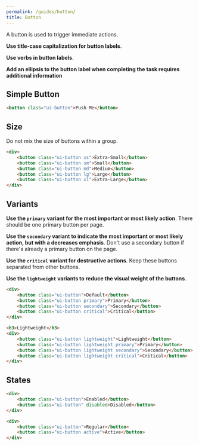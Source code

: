 ```yaml
---
permalink: /guides/button/
title: Button
---
```


A button is used to trigger immediate actions.

**Use title-case capitalization for button labels**.

**Use verbs in button labels**.

**Add an ellipsis to the button label when completing the task requires
additional information**

## Simple Button

```html playground
<button class="ui-button">Push Me</button>
```

## Size

Do not mix the size of buttons within a group.

```html playground
<div>
    <button class="ui-button xs">Extra-Small</button>
    <button class="ui-button sm">Small</button>
    <button class="ui-button md">Medium</button>
    <button class="ui-button lg">Large</button>
    <button class="ui-button xl">Extra-Large</button>
</div>
```

## Variants

**Use the `primary` variant for the most important or most likely
action**. There should be one primary button per
page.

**Use the `secondary` variant to indicate the most important or
most likely action, but with a decreases emphasis**. Don't use
a secondary button if there's already a primary button on the page.

**Use the `critical` variant for destructive actions**. Keep these buttons
separated from other buttons.

**Use the `lightweight` variants to reduce the visual weight of the
buttons**.

```html playground
<div>
    <button class="ui-button">Default</button>
    <button class="ui-button primary">Primary</button>
    <button class="ui-button secondary">Secondary</button>
    <button class="ui-button critical">Critical</button>
</div>

<h3>Lightweight</h3>
<div>
    <button class="ui-button lightweight">Lightweight</button>
    <button class="ui-button lightweight primary">Primary</button>
    <button class="ui-button lightweight secondary">Secondary</button>
    <button class="ui-button lightweight critical">Critical</button>
</div>
```

## States

```html playground
<div>
    <button class="ui-button">Enabled</button>
    <button class="ui-button" disabled>Disabled</button>
</div>
```

```html playground
<div>
    <button class="ui-button">Regular</button>
    <button class="ui-button active">Active</button>
</div>
```
